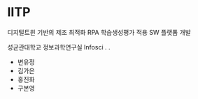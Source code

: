 # IITP
디지털트윈 기반의 제조 최적화 RPA 학습생성평가 적용 SW 플랫폼 개발

성균관대학교 정보과학연구실 Infosci
.
.
- 변유정
- 김가은
- 홍진화
- 구본영
